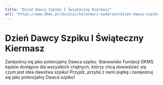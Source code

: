 ```yaml
---
title: "Dzień Dawcy Szpiku I Świąteczny Kiermasz"
url: "https://www.dkms.pl/dzialaj/kalendarz-wydarzen/dzien-dawcy-szpiku-chrzastawa-wielka-swiateczny-kiermasz-2024"
---
```


# Dzień Dawcy Szpiku I Świąteczny Kiermasz

Zarejestruj się jako potencjalny Dawca szpiku. Stanowisko Fundacji DKMS będzie dostępne dla wszystkich chętnych, którzy chcą dowiedzieć się czym jest idea dawstwa szpiku! Przyjdź, przybij z nami piątkę i zarejestruj się jako potencjalny Dawca szpiku!


